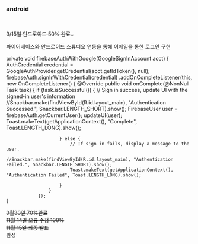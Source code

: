
### android 

<br>

~~9/15일 안드로이드 50% 완료..~~ <br>
<p>파이어베이스와 안드로이드 스튜디오 연동을 통해 이메일을 통한 로그인 구현

 private void firebaseAuthWithGoogle(GoogleSignInAccount acct) {
        AuthCredential credential = GoogleAuthProvider.getCredential(acct.getIdToken(), null);
        firebaseAuth.signInWithCredential(credential)
                .addOnCompleteListener(this, new OnCompleteListener<AuthResult>() {
                    @Override
                    public void onComplete(@NonNull Task<AuthResult> task) {
                        if (task.isSuccessful()) {
                            // Sign in success, update UI with the signed-in user's information
                            //Snackbar.make(findViewById(R.id.layout_main), "Authentication Successed.", Snackbar.LENGTH_SHORT).show();
                            FirebaseUser user = firebaseAuth.getCurrentUser();
                            updateUI(user);
                            Toast.makeText(getApplicationContext(), "Complete", Toast.LENGTH_LONG).show();

                        } else {
                            // If sign in fails, display a message to the user.
                            //Snackbar.make(findViewById(R.id.layout_main), "Authentication Failed.", Snackbar.LENGTH_SHORT).show();
                            Toast.makeText(getApplicationContext(), "Authentication Failed", Toast.LENGTH_LONG).show();

                        }
                    }
                });
    }






~~9월30일 70%완료~~ <br>
~~11월 14일 오류 수정 100%~~<br>
~~11월 15일 최종 발표~~<br>
완성

